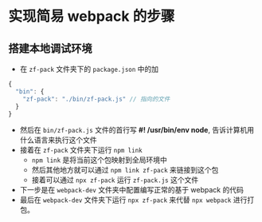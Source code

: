 # 实现简易 webpack 的步骤

## 搭建本地调试环境
- 在 `zf-pack` 文件夹下的 `package.json` 中的加
```js
{
  "bin": {
    "zf-pack": "./bin/zf-pack.js" // 指向的文件
  }
}
```
- 然后在 `bin/zf-pack.js` 文件的首行写 **#! /usr/bin/env node**, 告诉计算机用什么语言来执行这个文件
- 接着在 `zf-pack` 文件夹下运行 `npm link`
  + `npm link` 是将当前这个包映射到全局环境中
  + 然后其他地方就可以通过 `npm link zf-pack` 来链接到这个包
  + 接着可以通过 `npx zf-pack` 运行 `zf-pack.js` 这个文件
- 下一步是在 `webpack-dev` 文件夹中配置编写正常的基于 webpack 的代码
- 最后在 `webpack-dev` 文件夹下运行 `npx zf-pack` 来代替 `npx webpack` 进行打包。